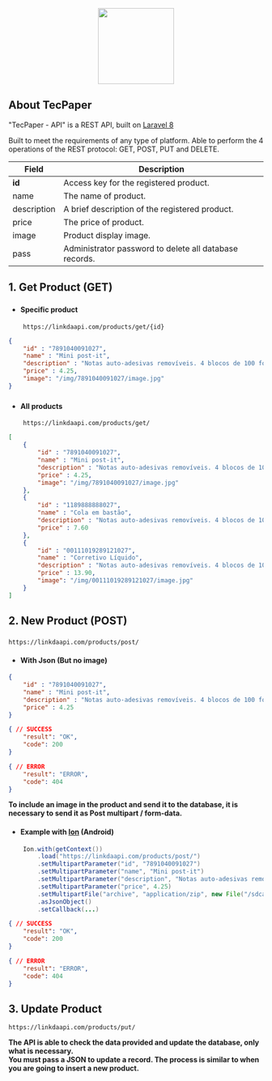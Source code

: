 <p align="center">
    <a href="https://laravel.com" target="_blank">
        <img src="http://chadamanu.tk/tecpaper/img/logo_api.png" width="150" alt="">
    </a>
</p>

## About TecPaper

"TecPaper - API" is a REST API, built on [Laravel 8](https://laravel.com/docs/8.x/installation)

Built to meet the requirements of any type of platform. Able to perform the 4 operations of the REST protocol: GET, POST, PUT and DELETE.

Field | Description
------|------------
**id** | Access key for the registered product.
name | The name of product.
description | A brief description of the registered product.
price | The price of product.
image | Product display image.
pass | Administrator password to delete all database records.

###

## 1. Get Product (GET)

###
- #### Specific product
```url
    https://linkdaapi.com/products/get/{id}
```

```JSON
{
    "id" : "7891040091027",
    "name" : "Mini post-it",
    "description" : "Notas auto-adesivas removíveis. 4 blocos de 100 folhas.",
    "price" : 4.25,
    "image": "/img/7891040091027/image.jpg"
}
```
###
- #### All products
```URL
    https://linkdaapi.com/products/get/
```

```JSON
[
    {
        "id" : "7891040091027",
        "name" : "Mini post-it",
        "description" : "Notas auto-adesivas removíveis. 4 blocos de 100 folhas.",
        "price" : 4.25,
        "image": "/img/7891040091027/image.jpg"
    },
    {
        "id" : "1189888888027",
        "name" : "Cola em bastão",
        "description" : "Notas auto-adesivas removíveis. 4 blocos de 100 folhas.",
        "price" : 7.60
    },
    {
        "id" : "00111019289121027",
        "name" : "Corretivo Líquido",
        "description" : "Notas auto-adesivas removíveis. 4 blocos de 100 folhas.",
        "price" : 13.90,
        "image": "/img/00111019289121027/image.jpg"
    }
] 
```
##
 ## 2. New Product (POST)
###

```URL
https://linkdaapi.com/products/post/
```

- #### With Json (But no image)
```JSON
{
    "id" : "7891040091027",
    "name" : "Mini post-it",
    "description" : "Notas auto-adesivas removíveis. 4 blocos de 100 folhas.",
    "price" : 4.25
}
```
```JSON
{ // SUCCESS
    "result": "OK",
    "code": 200
}
```
```JSON
{ // ERROR
    "result": "ERROR",
    "code": 404
}
```
**To include an image in the product and send it to the database, it is necessary to send it as Post multipart / form-data.**

- #### Example with [Ion](https://github.com/koush/ion) (Android)
```JAVA
    Ion.with(getContext())
        .load("https://linkdaapi.com/products/post/")
        .setMultipartParameter("id", "7891040091027")
        .setMultipartParameter("name", "Mini post-it")
        .setMultipartParameter("description", "Notas auto-adesivas removíveis. 4 blocos de 100 folhas.")
        .setMultipartParameter("price", 4.25)
        .setMultipartFile("archive", "application/zip", new File("/sdcard/filename.zip"))
        .asJsonObject()
        .setCallback(...)
```
```JSON
{ // SUCCESS
    "result": "OK",
    "code": 200
}
```
```JSON
{ // ERROR
    "result": "ERROR",
    "code": 404
}
```
## 3. Update Product

```URL
https://linkdaapi.com/products/put/
```
**The API is able to check the data provided and update the database, only what is necessary.**
<br>
**You must pass a JSON to update a record. The process is similar to when you are going to insert a new product.**
